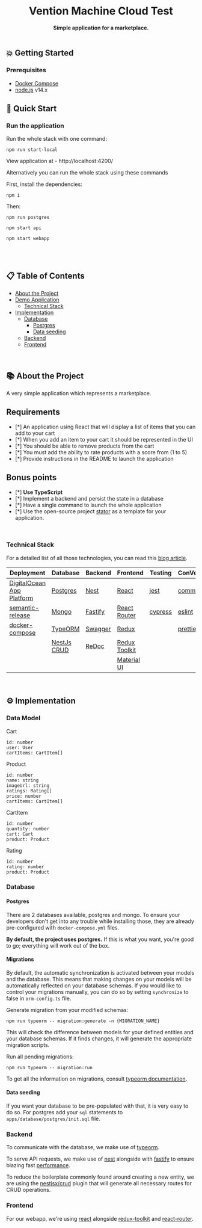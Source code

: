 <div align="center">
  <h1>Vention Machine Cloud Test</h1>
</div>
<div align="center">
  <strong>Simple application for a marketplace.</strong>
</div>
</br>

## 💥 Getting Started

### Prerequisites

- [Docker Compose](https://docs.docker.com/compose/install/)
- [node.js](https://nodejs.org/en/download/) v14.x

## 🚀 Quick Start

### Run the application

Run the whole stack with one command:

```
npm run start-local
```

View application at - http://localhost:4200/

Alternatively you can run the whole stack using these commands

First, install the dependencies:

```
npm i
```

Then:

```
npm run postgres
```

```
npm start api
```

```
npm start webapp
```

</br>



</br>

## 📋 Table of Contents

- [About the Project](#-about-the-project)
- [Demo Application](#-demo-application)
  - [Technical Stack](#technical-stack)
- [Implementation](#%EF%B8%8F-implementation)
  - [Database](#database)
    - [Postgres](#postgres)
    - [Data seeding](#data-seeding)
  - [Backend](#backend)
  - [Frontend](#frontend)

</br>

## 📚 About the Project

A very simple application which represents a marketplace.<br/>

## Requirements

- [*] An application using React that will display a list of items that you can add to your cart
- [*] When you add an item to your cart it should be represented in the UI
- [*] You should be able to remove products from the cart
- [*] You must add the ability to rate products with a score from (1 to 5)
- [*] Provide instructions in the README to launch the application

## Bonus points

- [*] **Use TypeScript**
- [*] Implement a backend and persist the state in a database
- [*] Have a single command to launch the whole application
- [*] Use the open-source project [stator](https://github.com/chocolat-chaud-io/stator) as a template for your application.

</br>

### Technical Stack

For a detailed list of all those technologies, you can read this [blog article](https://yann510.hashnode.dev/ventionMachineCloudTest-a-full-stack-template-releases-deployments-enforced-conVentions-ckhmnyhr903us9ms1b20lgi3b).

| Deployment                                                                       | Database                                         | Backend                                       | Frontend                                                      | Testing                                          | ConVentions                                                        |
| -------------------------------------------------------------------------------- | ------------------------------------------------ | --------------------------------------------- | ------------------------------------------------------------- | ------------------------------------------------ | ------------------------------------------------------------------ |
| [DigitalOcean App Platform](https://www.digitalocean.com/products/app-platform/) | [Postgres](https://github.com/postgres/postgres) | [Nest](https://github.com/nestjs/nest)        | [React](https://github.com/facebook/react)                    | [jest](https://github.com/facebook/jest)         | [commitlint](https://github.com/conVentional-changelog/commitlint) |
| [semantic-release](https://github.com/semantic-release/semantic-release)         | [Mongo](https://github.com/mongodb/mongo)        | [Fastify](https://github.com/fastify/fastify) | [React Router](https://github.com/ReactTraining/react-router) | [cypress](https://github.com/cypress-io/cypress) | [eslint](https://github.com/eslint/eslint)                         |
| [docker-compose](https://github.com/docker/compose)                              | [TypeORM](https://github.com/typeorm/typeorm)    | [Swagger](https://github.com/nestjs/swagger)  | [Redux](https://github.com/reduxjs/redux)                     |                                                  | [prettier](https://github.com/prettier/prettier)                   |
|                                                                                  | [NestJs CRUD](https://github.com/nestjsx/crud)   | [ReDoc](https://github.com/Redocly/redoc)     | [Redux Toolkit](https://github.com/reduxjs/redux-toolkit)     |                                                  |                                                                    |
|                                                                                  |                                                  |                                               | [Material UI](https://github.com/mui-org/material-ui)         |                                                  |                                                                    |

</br>


## ⚙️ Implementation

### Data Model

Cart
```
id: number
user: User
cartItems: CartItem[]
```

Product
```
id: number
name: string
imageUrl: string
ratings: Rating[]
price: number
cartItems: CartItem[]
```

CartItem
```
id: number
quantity: number
cart: Cart
product: Product
```

Rating
```
id: number
rating: number
product: Product
```

### Database

#### Postgres

There are 2 databases available, postgres and mongo.
To ensure your developers don't get into any trouble while installing those, they are already pre-configured with `docker-compose.yml` files.

**By default, the project uses postgres.**
If this is what you want, you're good to go; everything will work out of the box.

#### Migrations

By default, the automatic synchronization is activated between your models and the database.
This means that making changes on your models will be automatically reflected on your database schemas.
If you would like to control your migrations manually, you can do so by setting `synchronize` to false in `orm-config.ts` file.

Generate migration from your modified schemas:

```
npm run typeorm -- migration:generate -n {MIGRATION_NAME}
```

This will check the difference between models for your defined entities and your database schemas.
If it finds changes, it will generate the appropriate migration scripts.

Run all pending migrations:

```
npm run typeorm -- migration:run
```

To get all the information on migrations, consult [typeorm documentation](https://github.com/typeorm/typeorm/blob/master/docs/migrations.md).

#### Data seeding

If you want your database to be pre-populated with that, it is very easy to do so.
For postgres add your `sql` statements to `apps/database/postgres/init.sql` file.

### Backend

To communicate with the database, we make use of [typeorm](https://github.com/typeorm/typeorm).

To serve API requests, we make use of [nest](https://github.com/nestjs/nest) alongside with [fastify](https://github.com/fastify/fastify) to ensure blazing fast [performance](https://github.com/fastify/fastify#benchmarks).

To reduce the boilerplate commonly found around creating a new entity, we are using the [nestjsx/crud](https://github.com/nestjsx/crud) plugin that will generate all necessary routes for CRUD operations.

### Frontend

For our webapp, we're using [react](https://github.com/facebook/react) alongside [redux-toolkit](https://github.com/reduxjs/redux-toolkit) and [react-router](https://github.com/ReactTraining/react-router).
